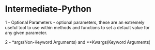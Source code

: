 # Intermediate-Python
1 - Optional Parameters - optional parameters, these are an extremely useful tool to use within methods and functions to set a default value for any given parameter.

2 - *args(Non-Keyword Arguments) and **Kwargs(Keyword Arguments)
